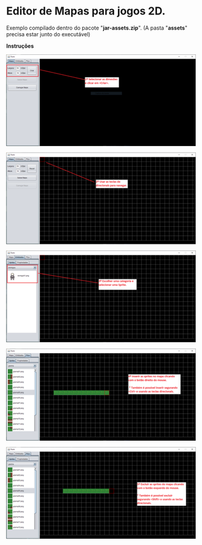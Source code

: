 # Editor de Mapas para jogos 2D.
Exemplo compilado dentro do pacote "**jar-assets.zip**". (A pasta "**assets**" precisa estar junto do executável)

**Instruções**

![foto01](./docs/foto01.png)

![foto02](./docs/foto02.png)

![foto03](./docs/foto03.PNG)

![foto04](./docs/foto04.png)

![foto05](./docs/foto05.png)
